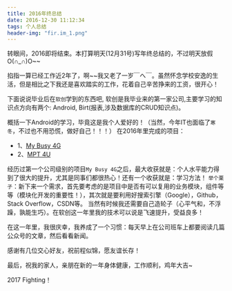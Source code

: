 ```yaml
---
title: 2016年终总结
date: 2016-12-30 11:12:34
tags: 个人总结
header-img: "fir.im_1.png"
---
```


转眼间，2016即将结束。本打算明天(12月31号)写年终总结的，不过明天放假O(∩_∩)O~~

掐指一算已经工作近2年了，啊~~我又老了一岁￣へ￣。虽然怀念学校安逸的生活，但是相比之下我还是喜欢踏实的工作，花着自己辛苦挣来的工资，很开心！

下面说说毕业后在`软创`学到的东西吧, 软创是我毕业来的第一家公司,主要学习的知识点方向有两个: Android, Birt(报表,涉及数据库的CRUD知识点)。

概括一下Android的学习，毕竟这是我个人爱好的！（当然，今年IT也面临了`寒冬`，不过也不用恐慌，做好自己！！！）
在2016年里完成的项目：
- 1、[My Busy 4G](https://play.google.com/store/apps/details?id=com.ztesoft.zsmart.datamall.app.ghana)  
- 2、[MPT 4U](https://play.google.com/store/apps/details?id=mm.com.mptvas)

经历过第一个公司级别的项目`My Busy 4G`之后，最大收获就是：个人水平能力得到了很大的提升，尤其是同事们都很热心！还有一个收获就是：学习方法！
`举个栗子`：新下来一个需求，首先要考虑的是项目中是否有可以复用的业务模块，组件等等（模块化开发的重要性！），其次就是要利用好搜索引擎（Google），Github，Stack Overflow，CSDN等。
当然有时候我还需要自己造轮子（心平气和，不浮躁，孰能生巧）。在软创这一年里我的技术可以说是飞速提升，受益良多！

在这一年里，我很庆幸，我养成了一个习惯：每天早上在公司班车上都要阅读几篇公众号的文章，然后看看新闻。

感谢有几位交心好友，祝前程似锦，愿友谊长存！

最后，祝我的家人，亲朋在新的一年身体健康，工作顺利，鸡年大吉~

2017 Fighting！